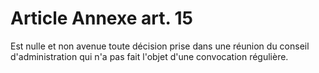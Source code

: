 # Article Annexe art. 15

Est nulle et non avenue toute décision prise dans une réunion du conseil d'administration qui n'a pas fait l'objet d'une convocation régulière.
